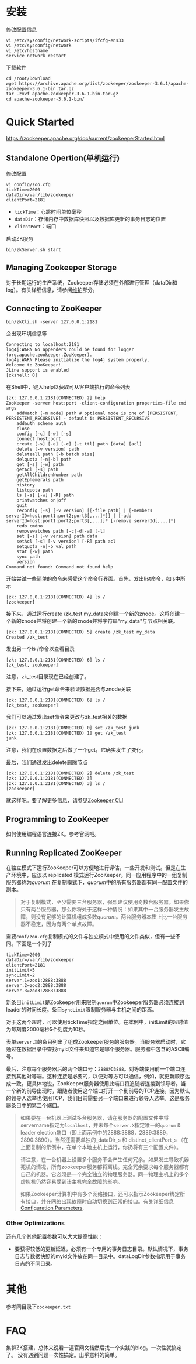 # 安装



修改配置信息

```shell
vi /etc/sysconfig/network-scripts/ifcfg-ens33 
vi /etc/sysconfig/network
vi /etc/hostname 
service network restart
```



下载软件

```shell
cd /root/Download
wget https://archive.apache.org/dist/zookeeper/zookeeper-3.6.1/apache-zookeeper-3.6.1-bin.tar.gz
tar -zxvf apache-zookeeper-3.6.1-bin.tar.gz
cd apache-zookeeper-3.6.1-bin/
```



# Quick Started

https://zookeeper.apache.org/doc/current/zookeeperStarted.html



## Standalone Opertion(单机运行)

修改配置

```shell
vi config/zoo.cfg
tickTime=2000
dataDir=/var/lib/zookeeper
clientPort=2181
```

- `tickTime`：心跳时间单位毫秒
- `dataDir`：存储内存中数据库快照以及数据库更新的事务日志的位置
- `clientPort`：端口

启动ZK服务

```shell
bin/zkServer.sh start
```

## Managing Zookeeper Storage

​		对于长期运行的生产系统，Zookeeper存储必须在外部进行管理（dataDir和log）。有关详细信息，请参阅[维护](https://zookeeper.apache.org/doc/current/zookeeperAdmin.html#sc_maintenance)部分。

## Connecting to ZooKeeper

```shell
bin/zkCli.sh -server 127.0.0.1:2181
```



会出现环境信息等

```shell
Connecting to localhost:2181
log4j:WARN No appenders could be found for logger (org.apache.zookeeper.ZooKeeper).
log4j:WARN Please initialize the log4j system properly.
Welcome to ZooKeeper!
JLine support is enabled
[zkshell: 0]
```



在Shell中，键入help以获取可从客户端执行的命令列表

```shell
[zk: 127.0.0.1:2181(CONNECTED) 2] help
ZooKeeper -server host:port -client-configuration properties-file cmd args
	addWatch [-m mode] path # optional mode is one of [PERSISTENT, PERSISTENT_RECURSIVE] - default is PERSISTENT_RECURSIVE
	addauth scheme auth
	close 
	config [-c] [-w] [-s]
	connect host:port
	create [-s] [-e] [-c] [-t ttl] path [data] [acl]
	delete [-v version] path
	deleteall path [-b batch size]
	delquota [-n|-b] path
	get [-s] [-w] path
	getAcl [-s] path
	getAllChildrenNumber path
	getEphemerals path
	history 
	listquota path
	ls [-s] [-w] [-R] path
	printwatches on|off
	quit 
	reconfig [-s] [-v version] [[-file path] | [-members serverID=host:port1:port2;port3[,...]*]] | [-add serverId=host:port1:port2;port3[,...]]* [-remove serverId[,...]*]
	redo cmdno
	removewatches path [-c|-d|-a] [-l]
	set [-s] [-v version] path data
	setAcl [-s] [-v version] [-R] path acl
	setquota -n|-b val path
	stat [-w] path
	sync path
	version 
Command not found: Command not found help

```

开始尝试一些简单的命令来感受这个命令行界面。首先，发出list命令，如ls中所示

```shell
[zk: 127.0.0.1:2181(CONNECTED) 4] ls /
[zookeeper]
```

接下来，通过运行create /zk_test my_data来创建一个新的znode。这将创建一个新的znode并将创建一个新的znode并将字符串"my_data"与节点相关联。

```shell
[zk: 127.0.0.1:2181(CONNECTED) 5] create /zk_test my_data
Created /zk_test
```

发出另一个ls /命令以查看目录

```shell
[zk: 127.0.0.1:2181(CONNECTED) 6] ls /
[zk_test, zookeeper]
```

注意，zk_test目录现在已经创建了。

接下来，通过运行get命令来验证数据是否与znode关联

```shell
[zk: 127.0.0.1:2181(CONNECTED) 6] ls /
[zk_test, zookeeper]
```

我们可以通过发出set命令来更改与zk_test相关的数据

```shell
[zk: 127.0.0.1:2181(CONNECTED) 0] set /zk_test junk
[zk: 127.0.0.1:2181(CONNECTED) 1] get /zk_test
junk
```

注意，我们在设置数据之后做了一个get，它确实发生了变化。

最后，我们通过发出delete删除节点

```shell
[zk: 127.0.0.1:2181(CONNECTED) 2] delete /zk_test
[zk: 127.0.0.1:2181(CONNECTED) 3] 
[zk: 127.0.0.1:2181(CONNECTED) 3] ls /
[zookeeper]
```

就这样吧。要了解更多信息，请参见[Zookeeper CLI](https://zookeeper.apache.org/doc/current/zookeeperCLI.html)

## Programming to ZooKeeper

如何使用编程语言连接ZK。参考官网吧。

## Running Replicated ZooKeeper

在独立模式下运行ZooKeeper可以方便地进行评估，一些开发和测试。但是在生产环境中，应该以 replicated 模式运行ZooKeeper。同一应用程序中的一组复制服务器称为*quorum* 在复制模式下，*quorum*中的所有服务器都有同一配置文件的副本。

> 对于复制模式，至少需要三台服务器，强烈建议使用奇数台服务器。如果你只有两台服务器，那么你将处于这样一种情况：如果其中一台服务器发生故障，则没有足够的计算机组成多数*quorum*。两台服务器本质上比一台服务器不稳定，因为有两个单点故障。

需要`conf/zoo.cfg`复制模式的文件与独立模式中使用的文件类似，但有一些不同。下面是一个列子

```shell
tickTime=2000
dataDir=/var/lib/zookeeper
clientPort=2181
initLimit=5
syncLimit=2
server.1=zoo1:2888:3888
server.2=zoo2:2888:3888
server.3=zoo3:2888:3888
```

新条目`initLimit`是Zookeeper用来限制`quorum`中Zookeeper服务器必须连接到leader的时间长度。条目`syncLimit`限制服务器与主机之间的距离。

对于这两个超时，可以使用tickTime指定之间单位。在本例中，initLimit的超时值为每刻度2000毫秒5个刻度为10秒。

表单`server.X`的条目列出了组成Zookeeper服务的服务器。当服务器启动时，它通过在数据目录中查找myid文件来知道它是哪个服务器。服务器中包含的ASCII编号。

最后，注意每个服务器后的两个端口号：`2888`和`3888`。对等端使用前一个端口连接到其他对等端。这种连接是必要的，以便对等方可以通信，例如，就更新顺序达成一致。更具体地说，ZooKeeper服务器使用此端口将追随者连接到领导者。当一个新的前导出现时，跟随者使用这个端口打开一个到前导的TCP连接。因为默认的领导人选举也使用TCP，我们目前需要另一个端口来进行领导人选举。这是服务器条目中的第二个端口。

> 如果要在一台机器上测试多台服务器，请在服务器的配置文件中将servername指定为`localhost`，并未每个`server.X`指定唯一的`quorum` & leader election端口（即上面示例中的2888:3888，2889:3889，2890:3890）。当然还需要单独的_dataDir_s 和 distinct_clientPort_s （在上面复制的示例中，在单个本地主机上运行，你扔将有三个配置文件）。
>
> 请注意，在一台机器上设置多个服务不会产生任何冗余。如果发生导致机器死机的情况，所有zookeeper服务都将离线。完全冗余要求每个服务器都有自己的机器。它必须是一个完全独立的物理服务器。同一物理主机上的多个虚拟机仍然容易受到该主机完全故障的影响。
>
> 如果Zookeeper计算机中有多个网络接口，还可以指示Zookeeper绑定所有接口，并在网络出现故障时自动切换到正常的接口。有关详细信息[Configuration Parameters](https://zookeeper.apache.org/doc/current/zookeeperAdmin.html#id_multi_address).

### Other Optimizations

还有几个其他配置参数可以大大提高性能：

- 要获得较低的更新延迟，必须有一个专用的事务日志目录。默认情况下，事务日志与数据快照的myid文件放在同一目录中。dataLogDir参数指示用于事务日志的不同目录。

# 其他

参考同目录下`zookeeper.txt`



# FAQ

集群ZK搭建，总体来说看一遍官网文档然后找一个实践的blog。一次性就搞定了。 没有遇到问题一次性搞定。出乎意料的简单。
